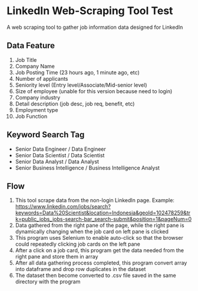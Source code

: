 # LinkedIn Web-Scraping Tool Test
A web scraping tool to gather job information data designed for LinkedIn

## Data Feature
1. Job Title
2. Company Name
3. Job Posting Time (23 hours ago, 1 minute ago, etc)
4. Number of applicants
5. Seniority level  (Entry level/Associate/Mid-senior level)
6. Size of employee (unable for this version because need to login)
7. Company industry
8. Detail description (job desc, job req, benefit, etc)
9. Employment type
10. Job Function

## Keyword Search Tag
- Senior Data Engineer / Data Engineer
- Senior Data Scientist / Data Scientist
- Senior Data Analyst / Data Analyst
- Senior Business Intelligence / Business Intelligence Analyst


## Flow
1. This tool scrape data from the non-login LinkedIn page. Example:
https://www.linkedin.com/jobs/search?keywords=Data%20Scientist&location=Indonesia&geoId=102478259&trk=public_jobs_jobs-search-bar_search-submit&position=1&pageNum=0
2. Data gathered from the right pane of the page, while the right pane is dynamically changing when the job card on left pane is clicked
3. This program uses Selenium to enable auto-click so that the browser could repeatedly clicking job cards on the left pane
4. After a click on a job card, this program get the data needed from the right pane and store them in array
5. After all data gathering process completed, this program convert array into dataframe and drop row duplicates in the dataset
6. The dataset then become converted to .csv file saved in the same directory with the program

